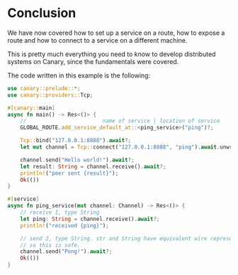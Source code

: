 # Conclusion

We have now covered how to set up a service on a route,
how to expose a route and how to connect to a service on a different machine.

This is pretty much everything you need to know to develop distributed systems
on Canary, since the fundamentals were covered.

The code written in this example is the following:
```rust , no_run
use canary::prelude::*;
use canary::providers::Tcp;

#[canary::main]
async fn main() -> Res<()> {
    //                        name of service | location of service
    GLOBAL_ROUTE.add_service_default_at::<ping_service>("ping")?;

    Tcp::bind("127.0.0.1:8888").await?;
    let mut channel = Tcp::connect("127.0.0.1:8888", "ping").await.unwrap();

    channel.send("Hello world!").await?;
    let result: String = channel.receive().await?;
    println!("peer sent {result}");
    Ok(())
}

#[service]
async fn ping_service(mut channel: Channel) -> Res<()> {
    // receive 1, type String
    let ping: String = channel.receive().await?;
    println!("received {ping}");

    // send 2, type String. str and String have equivalent wire representations,
    // so this is safe.
    channel.send("Pong!").await?;
    Ok(())
}
```
